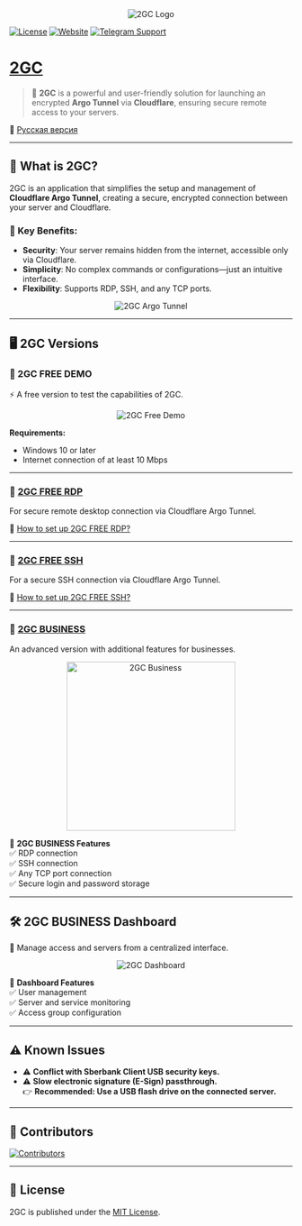 <div id="header" align="center">
    <img src="https://pub-a89b5697d4074daeb851dc6c011ed225.r2.dev/2gc_logo.ico" alt="2GC Logo">
</div>


[![License](https://img.shields.io/github/license/mlanies/2GC?style=for-the-badge)](https://github.com/mlanies/2GC/blob/main/LICENSE)
[![Website](https://img.shields.io/badge/Website-000000?style=for-the-badge&logoColor=white)](https://2gc.ru)
[![Telegram Support](https://img.shields.io/badge/Telegram%20Support-2CA5E0?style=for-the-badge&logo=telegram&logoColor=white)](https://t.me/suppport2gc_bot)


# [2GC](https://2gc.ru)

> 🚀 **2GC** is a powerful and user-friendly solution for launching an encrypted **Argo Tunnel** via **Cloudflare**, ensuring secure remote access to your servers.

📌 [Русская версия](README_ru.md)

---

## 🔐 What is 2GC?

2GC is an application that simplifies the setup and management of **Cloudflare Argo Tunnel**, creating a secure, encrypted connection between your server and Cloudflare.

### 🔹 Key Benefits:
- **Security**: Your server remains hidden from the internet, accessible only via Cloudflare.  
- **Simplicity**: No complex commands or configurations—just an intuitive interface.  
- **Flexibility**: Supports RDP, SSH, and any TCP ports.  

<div align="center">
    <img src="https://pub-39c0bfd961854a87ad355d11701329e5.r2.dev/2gc-cf.png" alt="2GC Argo Tunnel">
</div>

---

## 🖥️ 2GC Versions

### 🎯 2GC FREE DEMO
⚡ A free version to test the capabilities of 2GC.

<div align="center">
    <img src="https://github.com/mlanies/2GC-app-ras/blob/main/2gc-free.gif" alt="2GC Free Demo">
</div>

**Requirements:**  
- Windows 10 or later  
- Internet connection of at least 10 Mbps  

---

### 🔹 [2GC FREE RDP](https://2gc.ru/download)  
For secure remote desktop connection via Cloudflare Argo Tunnel.

📖 [How to set up 2GC FREE RDP?](doc_en.md)

---

### 🔹 [2GC FREE SSH](https://2gc.ru/download)  
For a secure SSH connection via Cloudflare Argo Tunnel.

📖 [How to set up 2GC FREE SSH?](doc_en.md)

---

### 🚀 [2GC BUSINESS](https://2gc.ru/download)  
An advanced version with additional features for businesses.

<div align="center">
    <img src="https://pub-a89b5697d4074daeb851dc6c011ed225.r2.dev/2gc_app_list.svg" width="300" alt="2GC Business">
</div>

🔹 **2GC BUSINESS Features**  
✅ RDP connection  
✅ SSH connection  
✅ Any TCP port connection  
✅ Secure login and password storage  

---

## 🛠️ 2GC BUSINESS Dashboard

📌 Manage access and servers from a centralized interface.

<div align="center">
    <img src="https://pub-a89b5697d4074daeb851dc6c011ed225.r2.dev/lk_2gc.png" alt="2GC Dashboard">
</div>

🔹 **Dashboard Features**  
✅ User management  
✅ Server and service monitoring  
✅ Access group configuration  

---

## ⚠️ Known Issues

- ⚠ **Conflict with Sberbank Client USB security keys.**  
- ⚠ **Slow electronic signature (E-Sign) passthrough.**  
  👉 **Recommended: Use a USB flash drive on the connected server.**

---

## 👥 Contributors

<a href="https://github.com/mlanies/2GC/graphs/contributors">
  <img src="https://contrib.rocks/image?repo=mlanies/2GC" alt="Contributors">
</a>

---

## 📜 License

2GC is published under the [MIT License](LICENSE).
